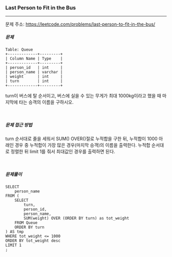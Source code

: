 ### Last Person to Fit in the Bus

------

문제 주소: https://leetcode.com/problems/last-person-to-fit-in-the-bus/



##### 문제

```
Table: Queue
+-------------+---------+
| Column Name | Type    |
+-------------+---------+
| person_id   | int     |
| person_name | varchar |
| weight      | int     |
| turn        | int     |
+-------------+---------+
```

turn이 버스에 탈 순서이고, 버스에 실을 수 있는 무게가 최대 1000kg이라고 했을 때 마지막에 타는 승객의 이름을 구하시오.    

​    

##### 문제 접근 방법

turn 순서대로 줄을 세워서 SUM() OVER()절로 누적합을 구한 뒤, 누적합이 1000 아래인 경우 중 누적합이 가장 많은 경우(마지막 승객)의 이름을 출력한다. 누적합 순서대로 정렬한 뒤 limit 1를 줘서 최대값인 경우를 출력하면 된다.    

​     

##### 문제풀이

```
SELECT
    person_name
FROM (
    SELECT
        turn,
        person_id,
        person_name,
        SUM(weight) OVER (ORDER BY turn) as tot_weight
    FROM Queue
    ORDER BY turn
) AS tmp
WHERE tot_weight <= 1000
ORDER BY tot_weight desc
LIMIT 1
;
```

